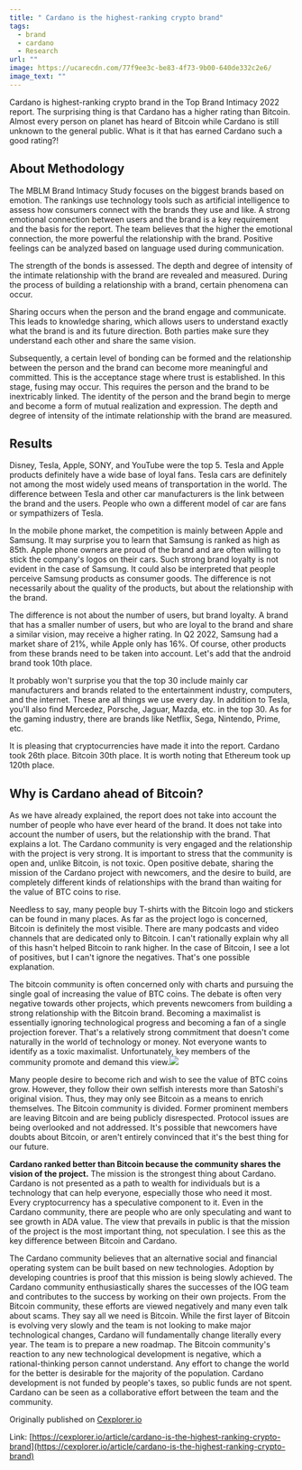 ```yaml
---
title: " Cardano is the highest-ranking crypto brand"
tags:
  - brand
  - cardano
  - Research
url: ""
image: https://ucarecdn.com/77f9ee3c-be83-4f73-9b00-640de332c2e6/
image_text: ""
---
```


Cardano is highest-ranking crypto brand in the Top Brand Intimacy 2022 report. The surprising thing is that Cardano has a higher rating than Bitcoin. Almost every person on planet has heard of Bitcoin while Cardano is still unknown to the general public. What is it that has earned Cardano such a good rating?!

## About Methodology

The MBLM Brand Intimacy Study focuses on the biggest brands based on emotion. The rankings use technology tools such as artificial intelligence to assess how consumers connect with the brands they use and like. A strong emotional connection between users and the brand is a key requirement and the basis for the report. The team believes that the higher the emotional connection, the more powerful the relationship with the brand. Positive feelings can be analyzed based on language used during communication.

The strength of the bonds is assessed. The depth and degree of intensity of the intimate relationship with the brand are revealed and measured. During the process of building a relationship with a brand, certain phenomena can occur.

Sharing occurs when the person and the brand engage and communicate. This leads to knowledge sharing, which allows users to understand exactly what the brand is and its future direction. Both parties make sure they understand each other and share the same vision.

Subsequently, a certain level of bonding can be formed and the relationship between the person and the brand can become more meaningful and committed. This is the acceptance stage where trust is established. In this stage, fusing may occur. This requires the person and the brand to be inextricably linked. The identity of the person and the brand begin to merge and become a form of mutual realization and expression. The depth and degree of intensity of the intimate relationship with the brand are measured.

## Results

Disney, Tesla, Apple, SONY, and YouTube were the top 5. Tesla and Apple products definitely have a wide base of loyal fans. Tesla cars are definitely not among the most widely used means of transportation in the world. The difference between Tesla and other car manufacturers is the link between the brand and the users. People who own a different model of car are fans or sympathizers of Tesla.

In the mobile phone market, the competition is mainly between Apple and Samsung. It may surprise you to learn that Samsung is ranked as high as 85th. Apple phone owners are proud of the brand and are often willing to stick the company's logos on their cars. Such strong brand loyalty is not evident in the case of Samsung. It could also be interpreted that people perceive Samsung products as consumer goods. The difference is not necessarily about the quality of the products, but about the relationship with the brand.

The difference is not about the number of users, but brand loyalty. A brand that has a smaller number of users, but who are loyal to the brand and share a similar vision, may receive a higher rating. In Q2 2022, Samsung had a market share of 21%, while Apple only has 16%. Of course, other products from these brands need to be taken into account. Let's add that the android brand took 10th place.

It probably won't surprise you that the top 30 include mainly car manufacturers and brands related to the entertainment industry, computers, and the internet. These are all things we use every day. In addition to Tesla, you'll also find Mercedez, Porsche, Jaguar, Mazda, etc. in the top 30. As for the gaming industry, there are brands like Netflix, Sega, Nintendo, Prime, etc.

It is pleasing that cryptocurrencies have made it into the report. Cardano took 26th place. Bitcoin 30th place. It is worth noting that Ethereum took up 120th place.

## Why is Cardano ahead of Bitcoin?

As we have already explained, the report does not take into account the number of people who have ever heard of the brand. It does not take into account the number of users, but the relationship with the brand. That explains a lot. The Cardano community is very engaged and the relationship with the project is very strong. It is important to stress that the community is open and, unlike Bitcoin, is not toxic. Open positive debate, sharing the mission of the Cardano project with newcomers, and the desire to build, are completely different kinds of relationships with the brand than waiting for the value of BTC coins to rise.

Needless to say, many people buy T-shirts with the Bitcoin logo and stickers can be found in many places. As far as the project logo is concerned, Bitcoin is definitely the most visible. There are many podcasts and video channels that are dedicated only to Bitcoin. I can't rationally explain why all of this hasn't helped Bitcoin to rank higher. In the case of Bitcoin, I see a lot of positives, but I can't ignore the negatives. That's one possible explanation.

The bitcoin community is often concerned only with charts and pursuing the single goal of increasing the value of BTC coins. The debate is often very negative towards other projects, which prevents newcomers from building a strong relationship with the Bitcoin brand. Becoming a maximalist is essentially ignoring technological progress and becoming a fan of a single projection forever. That's a relatively strong commitment that doesn't come naturally in the world of technology or money. Not everyone wants to identify as a toxic maximalist. Unfortunately, key members of the community promote and demand this view.![](https://ucarecdn.com/05239967-f134-454f-bf07-8ee8222594c5/)

Many people desire to become rich and wish to see the value of BTC coins grow. However, they follow their own selfish interests more than Satoshi's original vision. Thus, they may only see Bitcoin as a means to enrich themselves. The Bitcoin community is divided. Former prominent members are leaving Bitcoin and are being publicly disrespected. Protocol issues are being overlooked and not addressed. It's possible that newcomers have doubts about Bitcoin, or aren't entirely convinced that it's the best thing for our future.

**Cardano ranked better than Bitcoin because the community shares the vision of the project.** The mission is the strongest thing about Cardano. Cardano is not presented as a path to wealth for individuals but is a technology that can help everyone, especially those who need it most. Every cryptocurrency has a speculative component to it. Even in the Cardano community, there are people who are only speculating and want to see growth in ADA value. The view that prevails in public is that the mission of the project is the most important thing, not speculation. I see this as the key difference between Bitcoin and Cardano.

The Cardano community believes that an alternative social and financial operating system can be built based on new technologies. Adoption by developing countries is proof that this mission is being slowly achieved. The Cardano community enthusiastically shares the successes of the IOG team and contributes to the success by working on their own projects. From the Bitcoin community, these efforts are viewed negatively and many even talk about scams. They say all we need is Bitcoin. While the first layer of Bitcoin is evolving very slowly and the team is not looking to make major technological changes, Cardano will fundamentally change literally every year. The team is to prepare a new roadmap. The Bitcoin community's reaction to any new technological development is negative, which a rational-thinking person cannot understand. Any effort to change the world for the better is desirable for the majority of the population. Cardano development is not funded by people's taxes, so public funds are not spent. Cardano can be seen as a collaborative effort between the team and the community.

Originally published on [Cexplorer.io](//Cexplorer.io)

Link: [https://cexplorer.io/article/cardano-is-the-highest-ranking-crypto-brand](https://cexplorer.io/article/cardano-is-the-highest-ranking-crypto-brand)
